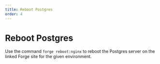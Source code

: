 ```yaml
---
title: Reboot Postgres
order: 4
---
```


# Reboot Postgres

Use the command `forge reboot:nginx` to reboot the Postgres server on the linked Forge site for the given environment.
